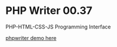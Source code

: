 # PHP Writer 00.37
PHP-HTML-CSS-JS Programming Interface

<a href='http://phpwriter.altervista.org/writer/index.php' target='_blank'>phpwriter demo here</a>


